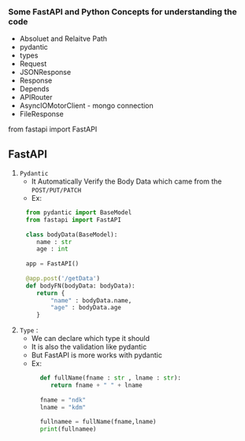 ### Some FastAPI and Python Concepts for understanding the code

  - Absoluet and Relaitve Path
  - pydantic
  - types
  - Request
  - JSONResponse
  - Response
  - Depends
  - APIRouter
  - AsyncIOMotorClient - mongo connection 
  - FileResponse

from fastapi import FastAPI

## FastAPI 

1. `Pydantic ` 
   - It Automatically Verify the Body Data which came from the `POST/PUT/PATCH`
   - Ex:

```python 
     from pydantic import BaseModel
     from fastapi import FastAPI
     
     class bodyData(BaseModel):
        name : str 
        age : int 
     
     app = FastAPI()
     
     @app.post('/getData')
     def bodyFN(bodyData: bodyData):
        return {
            "name" : bodyData.name,
            "age" : bodyData.age     
        }
```

   2. `Type` : 
       - We can declare which type it should 
       - It is also the validation like pydantic
       - But FastAPI is more works with pydantic 
       - Ex:
```python
         def fullName(fname : str , lname : str):
            return fname + " " + lname
         
         fname = "ndk"
         lname = "kdm"
         
         fullnamee = fullName(fname,lname)
         print(fullnamee)
```